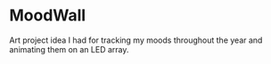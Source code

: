 # MoodWall
Art project idea I had for tracking my moods throughout the year and animating them on an LED array.
